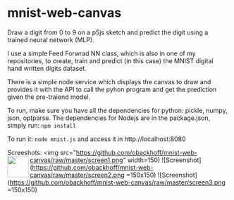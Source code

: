 # mnist-web-canvas
Draw a digit from 0 to 9 on a p5js sketch and predict the digit using a trained neural network (MLP). 

I use a simple Feed Forwrad NN class, which is also in one of my repositories, to create, train and predict (in this case) the MNIST digital hand written digits dataset. 

There is a simple node service which displays the canvas to draw and provides it with the API to call the pyhon program and get the prediction given the pre-traiend model.

To run, make sure you have all the dependencies for python: pickle, numpy, json, optparse. The dependencies for Nodejs are in the package.json, simply run:
```npm install```

To run it: ```node mnist.js``` and access it in http://localhost:8080

Screeshots:
<img src="https://github.com/obackhoff/mnist-web-canvas/raw/master/screen1.png" width=150)
<a href="url"><img src="http://url.to/image.png" align="left" height="48" width="48" ></a>
![Screenshot](https://github.com/obackhoff/mnist-web-canvas/raw/master/screen2.png =150x150)
![Screenshot](https://github.com/obackhoff/mnist-web-canvas/raw/master/screen3.png =150x150)


